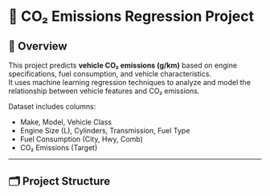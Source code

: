 # 🚗 CO₂ Emissions Regression Project

## 📌 Overview
This project predicts **vehicle CO₂ emissions (g/km)** based on engine specifications, fuel consumption, and vehicle characteristics.  
It uses machine learning regression techniques to analyze and model the relationship between vehicle features and CO₂ emissions.  

Dataset includes columns:
- Make, Model, Vehicle Class
- Engine Size (L), Cylinders, Transmission, Fuel Type
- Fuel Consumption (City, Hwy, Comb)
- CO₂ Emissions (Target)

---

## 🗂️ Project Structure
